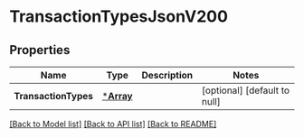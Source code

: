 # TransactionTypesJsonV200

## Properties
Name | Type | Description | Notes
------------ | ------------- | ------------- | -------------
**TransactionTypes** | [***Array**](array.md) |  | [optional] [default to null]

[[Back to Model list]](../README.md#documentation-for-models) [[Back to API list]](../README.md#documentation-for-api-endpoints) [[Back to README]](../README.md)

